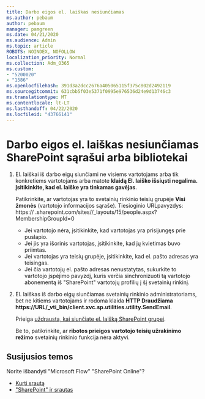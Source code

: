 ```yaml
---
title: Darbo eigos el. laiškas nesiunčiamas
ms.author: pebaum
author: pebaum
manager: pamgreen
ms.date: 04/21/2020
ms.audience: Admin
ms.topic: article
ROBOTS: NOINDEX, NOFOLLOW
localization_priority: Normal
ms.collection: Adm_O365
ms.custom:
- "5200020"
- "1586"
ms.openlocfilehash: 391d3a2dcc2676a405065115f375c802d2492119
ms.sourcegitcommit: 631cbb5f03e5371f0995e976536d24e9d13746c3
ms.translationtype: MT
ms.contentlocale: lt-LT
ms.lasthandoff: 04/22/2020
ms.locfileid: "43766141"
---
```

# <a name="workflow-email-is-not-being-sent-for-a-sharepoint-list-or-library"></a>Darbo eigos el. laiškas nesiunčiamas SharePoint sąrašui arba bibliotekai

1. El. laiškai iš darbo eigų siunčiami ne visiems vartotojams arba tik konkretiems vartotojams arba matote **klaidą El. laiško išsiųsti negalima. Įsitikinkite, kad el. laiške yra tinkamas gavėjas**.

    Patikrinkite, ar vartotojas yra to svetainių rinkinio teisių grupėje **Visi žmonės** (vartotojo informacijos sąraše).  Tiesioginio URL<tenant>pavyzdys: https:// .sharepoint.com/sites/<sitename>/_layouts/15/people.aspx? MembershipGroupId=0

    - Jei vartotojo nėra, įsitikinkite, kad vartotojas yra prisijungęs prie puslapio. 
    - Jei jis yra išorinis vartotojas, įsitikinkite, kad jų kvietimas buvo priimtas.
    - Jei vartotojas yra teisių grupėje, įsitikinkite, kad el. pašto adresas yra teisingas.
    - Jei čia vartotojų el. pašto adresas nenustatytas, sukurkite to vartotojo įspėjimo pavyzdį, kuris verčia sinchronizuoti tą vartotojo abonementą iš "SharePoint" vartotojų profilių į šį svetainių rinkinį.
 
2. El. laiškas iš darbo eigų siunčiamas svetainių rinkinio administratoriams, bet ne kitiems vartotojams ir rodoma klaida **HTTP Draudžiama <span>https:</span>//URL/_vti_bin/client.xvc.sp.utilities.utility.SendEmail**.
 

    Prieiga [uždrausta, kai siunčiate el. laišką SharePoint grupei](https://docs.microsoft.com/sharepoint/support/sharing-and-permissions/access-denied-when-send-an-email-to-groups).

    Be to, patikrinkite, ar **ribotos prieigos vartotojo teisių užrakinimo režimo** svetainių rinkinio funkcija nėra aktyvi.


## <a name="related-topics"></a>Susijusios temos
Norite išbandyti "Microsoft Flow" "SharePoint Online"?
- [Kurti srautą](https://support.office.com/article/Create-a-flow-for-a-list-or-library-in-SharePoint-Online-or-OneDrive-for-Business-a9c3e03b-0654-46af-a254-20252e580d01) 
- ["SharePoint" ir srautas](https://flow.microsoft.com/blog/sharepoint-and-flow/) 



